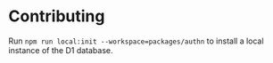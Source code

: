 # Contributing

Run `npm run local:init --workspace=packages/authn` to install a local
instance of the D1 database.
